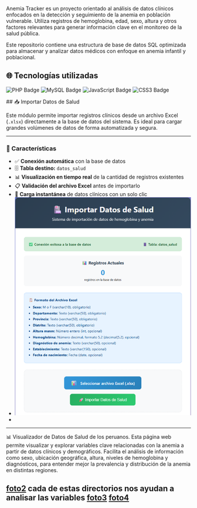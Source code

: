 Anemia Tracker es un proyecto orientado al análisis de datos clínicos enfocados en la detección y seguimiento de la anemia en población vulnerable. Utiliza registros de hemoglobina, edad, sexo, altura y otros factores relevantes para generar información clave en el monitoreo de la salud pública.

Este repositorio contiene una estructura de base de datos SQL optimizada para almacenar y analizar datos médicos con enfoque en anemia infantil y poblacional.

## 🌐 Tecnologías utilizadas

<p align="left">
  <img src="https://img.shields.io/badge/PHP-777BB4?style=for-the-badge&logo=php&logoColor=white" alt="PHP Badge"/>
  <img src="https://img.shields.io/badge/MySQL-4479A1?style=for-the-badge&logo=mysql&logoColor=white" alt="MySQL Badge"/>
  <img src="https://img.shields.io/badge/JavaScript-F7DF1E?style=for-the-badge&logo=javascript&logoColor=black" alt="JavaScript Badge"/>
  <img src="https://img.shields.io/badge/CSS3-1572B6?style=for-the-badge&logo=css3&logoColor=white" alt="CSS3 Badge"/>
</p>
## 📥 Importar Datos de Salud

Este módulo permite importar registros clínicos desde un archivo Excel (`.xlsx`) directamente a la base de datos del sistema. Es ideal para cargar grandes volúmenes de datos de forma automatizada y segura.

---

### 🧩 Características

- ✅ **Conexión automática** con la base de datos
- 🗄️ **Tabla destino:** `datos_salud`
- 📊 **Visualización en tiempo real** de la cantidad de registros existentes
- 📋 **Validación del archivo Excel** antes de importarlo
- 🚀 **Carga instantánea** de datos clínicos con un solo clic
- ![foto1](images/image.png)
- 
-------------------------------------------------------------------------------------------------------------------------------------------------------------------------------------------
📊 Visualizador de Datos de Salud de los peruanos.
Esta página web permite visualizar y explorar variables clave relacionadas con la anemia a partir de datos clínicos y demográficos. Facilita el análisis de información como sexo, ubicación geográfica, altura, niveles de hemoglobina y diagnósticos, para entender mejor la prevalencia y distribución de la anemia en distintas regiones.

[foto2](images/image1.png)
cada de estas directorios nos ayudan a analisar las variables 
[foto3](images/image2.png)
[foto4](images/image3.png)
---

